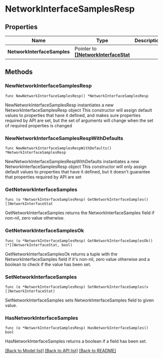 # NetworkInterfaceSamplesResp

## Properties

Name | Type | Description | Notes
------------ | ------------- | ------------- | -------------
**NetworkInterfaceSamples** | Pointer to [**[]NetworkInterfaceStat**](NetworkInterfaceStat.md) |  | [optional] 

## Methods

### NewNetworkInterfaceSamplesResp

`func NewNetworkInterfaceSamplesResp() *NetworkInterfaceSamplesResp`

NewNetworkInterfaceSamplesResp instantiates a new NetworkInterfaceSamplesResp object
This constructor will assign default values to properties that have it defined,
and makes sure properties required by API are set, but the set of arguments
will change when the set of required properties is changed

### NewNetworkInterfaceSamplesRespWithDefaults

`func NewNetworkInterfaceSamplesRespWithDefaults() *NetworkInterfaceSamplesResp`

NewNetworkInterfaceSamplesRespWithDefaults instantiates a new NetworkInterfaceSamplesResp object
This constructor will only assign default values to properties that have it defined,
but it doesn't guarantee that properties required by API are set

### GetNetworkInterfaceSamples

`func (o *NetworkInterfaceSamplesResp) GetNetworkInterfaceSamples() []NetworkInterfaceStat`

GetNetworkInterfaceSamples returns the NetworkInterfaceSamples field if non-nil, zero value otherwise.

### GetNetworkInterfaceSamplesOk

`func (o *NetworkInterfaceSamplesResp) GetNetworkInterfaceSamplesOk() (*[]NetworkInterfaceStat, bool)`

GetNetworkInterfaceSamplesOk returns a tuple with the NetworkInterfaceSamples field if it's non-nil, zero value otherwise
and a boolean to check if the value has been set.

### SetNetworkInterfaceSamples

`func (o *NetworkInterfaceSamplesResp) SetNetworkInterfaceSamples(v []NetworkInterfaceStat)`

SetNetworkInterfaceSamples sets NetworkInterfaceSamples field to given value.

### HasNetworkInterfaceSamples

`func (o *NetworkInterfaceSamplesResp) HasNetworkInterfaceSamples() bool`

HasNetworkInterfaceSamples returns a boolean if a field has been set.


[[Back to Model list]](../README.md#documentation-for-models) [[Back to API list]](../README.md#documentation-for-api-endpoints) [[Back to README]](../README.md)


